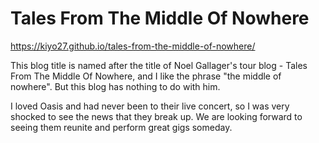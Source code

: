 # Tales From The Middle Of Nowhere

https://kiyo27.github.io/tales-from-the-middle-of-nowhere/

This blog title is named after the title of Noel Gallager's tour blog - Tales From The Middle Of Nowhere, and I like the phrase "the middle of nowhere". But this blog has nothing to do with him.

I loved Oasis and had never been to their live concert, so I was very shocked to see the news that they break up. We are looking forward to seeing them reunite and perform great gigs someday.